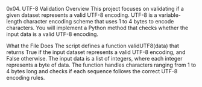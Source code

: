 0x04. UTF-8 Validation
Overview
This project focuses on validating if a given dataset represents a valid UTF-8 encoding. UTF-8 is a variable-length character encoding scheme that uses 1 to 4 bytes to encode characters. You will implement a Python method that checks whether the input data is a valid UTF-8 encoding.

What the File Does
The script defines a function validUTF8(data) that returns True if the input dataset represents a valid UTF-8 encoding, and False otherwise.
The input data is a list of integers, where each integer represents a byte of data.
The function handles characters ranging from 1 to 4 bytes long and checks if each sequence follows the correct UTF-8 encoding rules.

